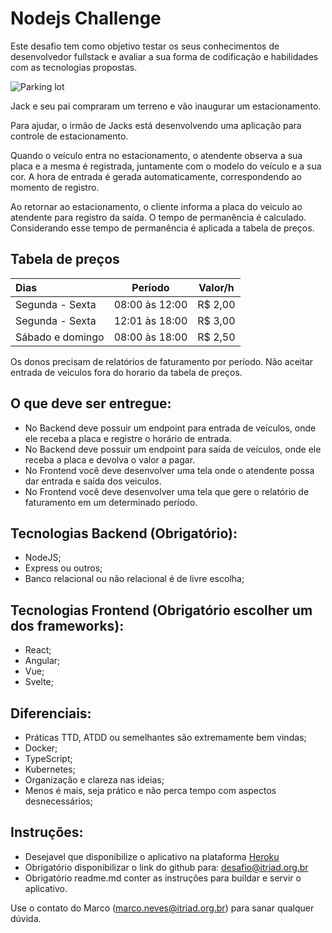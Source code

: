 # Nodejs Challenge

Este desafio tem como objetivo testar os seus conhecimentos de desenvolvedor fullstack e avaliar a sua forma de codificação e habilidades com as tecnologias propostas.

![Parking lot](https://driving-tests.org/wp-content/uploads/2012/02/back-parking.jpg)

Jack e seu pai compraram um terreno e vão inaugurar um estacionamento.

Para ajudar, o irmão de Jacks está desenvolvendo uma aplicação para controle de estacionamento.

Quando o veículo entra no estacionamento, o atendente observa a sua placa e a mesma é registrada, juntamente com o modelo do veículo e a sua cor. A hora de entrada é gerada automaticamente, correspondendo ao momento de registro.

Ao retornar ao estacionamento, o cliente informa a placa do veiculo ao atendente para registro da saída. O tempo de permanência é calculado. Considerando esse tempo de permanência é aplicada a tabela de preços.


## Tabela de preços
Dias | Período | Valor/h
:--------- | :------: | :------:
Segunda - Sexta | 08:00 às 12:00 | R$ 2,00
Segunda - Sexta | 12:01 às 18:00 |  R$ 3,00
Sábado e domingo | 08:00 às 18:00 | R$ 2,50

Os donos precisam de relatórios de faturamento por período. Não aceitar entrada de veiculos fora do horario da tabela de preços.

## O que deve ser entregue:
* No Backend deve possuir um endpoint para entrada de veículos, onde ele receba a placa e registre o horário de entrada.
* No Backend deve possuir um endpoint para saída de veículos, onde ele receba a placa e devolva o valor a pagar. 
* No Frontend você deve desenvolver uma tela onde o atendente possa dar entrada e saída dos veiculos.
* No Frontend você deve desenvolver uma tela que gere o relatório de faturamento em um determinado período.

## Tecnologias Backend (Obrigatório):
* NodeJS;
* Express ou outros;
* Banco relacional ou não relacional é de livre escolha;

## Tecnologias Frontend (Obrigatório escolher um dos frameworks):
* React;
* Angular;
* Vue;
* Svelte;

## Diferenciais:
* Práticas TTD, ATDD ou semelhantes são extremamente bem vindas;
* Docker;
* TypeScript;
* Kubernetes;
* Organização e clareza nas ideias;
* Menos é mais, seja prático e não perca tempo com aspectos desnecessários;

## Instruções: 
* Desejavel que disponibilize o aplicativo na plataforma [Heroku](https://www.heroku.com)
* Obrigatório disponibilizar o link do github para: desafio@itriad.org.br
* Obrigatório readme.md conter as instruções para buildar e servir o aplicativo.

Use o contato do Marco (marco.neves@itriad.org.br) para sanar qualquer dúvida.
